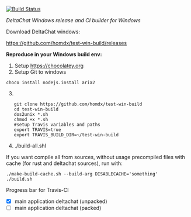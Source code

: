 [![Build Status](https://travis-ci.org/homdx/test-win-build.svg?branch=master)](https://travis-ci.org/homdx/test-win-build)

*DeltaChat Windows release and CI builder for Windows*

Download DeltaChat windows:

https://github.com/homdx/test-win-build/releases



**Reproduce in your Windows build env:**

1. Setup https://chocolatey.org
2. Setup Git to windows

`choco install nodejs.install aria2`

3. 
```
   git clone https://github.com/homdx/test-win-build
   cd test-win-build
   dos2unix *.sh
   chmod +x *.sh
   #setup Travis variables and paths
   export TRAVIS=true
   export TRAVIS_BUILD_DIR=~/test-win-build
```

4. ./build-all.shl


If you want compile all from sources, without usage precompiled files with cache (for rust and deltachat sources), run with:
```
./make-build-cache.sh --build-arg DISABLECACHE='something'
./build.sh
```

Progress bar for Travis-CI
* [x]  main application deltachat (unpacked)
* [ ]  main application deltachat (packed)
